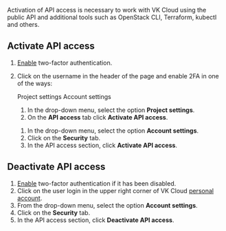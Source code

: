 Activation of API access is necessary to work with VK Cloud using the public API and additional tools such as OpenStack CLI, Terraform, kubectl and others.

## Activate API access

1. [Enable](/en/tools-for-using-services/vk-cloud-account/service-management/account-manage/manage-2fa/) two-factor authentication.
1. Click on the username in the header of the page and enable 2FA in one of the ways:

      <tabs>
      <tablist>
      <tab>Project settings</tab>
      <tab>Account settings</tab>
      </tablist>
      <tabpanel>

      1. In the drop-down menu, select the option **Project settings**.
      1. On the **API access** tab click **Activate API access**.

      </tabpanel>
      <tabpanel>

      1. In the drop-down menu, select the option **Account settings**.
      1. Click on the **Security** tab.
      1. In the API access section, click **Activate API access**.

      </tabpanel>
      </tabs>

## Deactivate API access

1. [Enable](/en/tools-for-using-services/vk-cloud-account/service-management/account-manage/manage-2fa/) two-factor authentication if it has been disabled.
1. Click on the user login in the upper right corner of VK Cloud [personal account](https://msk.cloud.vk.com/app/).
1. From the drop-down menu, select the option **Account settings**.
1. Click on the **Security** tab.
1. In the API access section, click **Deactivate API access**.
